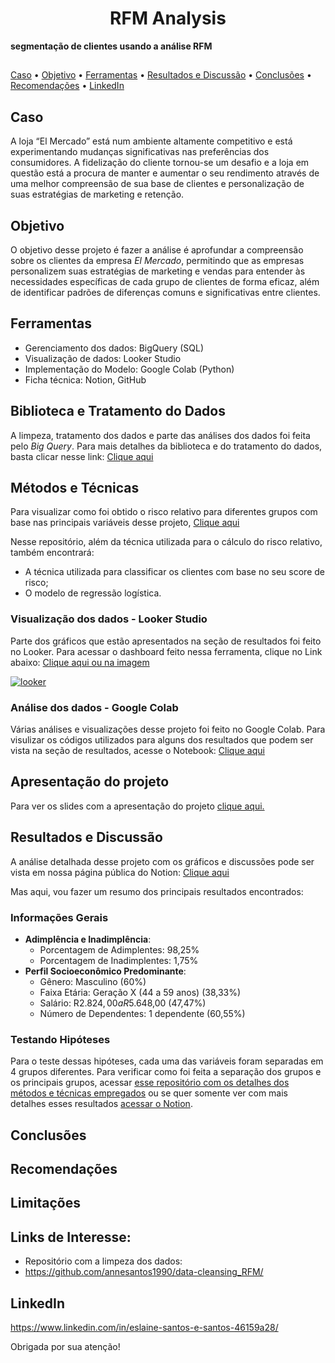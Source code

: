<h1 align="center"> </a> RFM Analysis   </h1>

**segmentação de clientes usando a análise RFM**


##

<p align="center">
 
[Caso](#caso)  •  [Objetivo](#objetivo)  •  [Ferramentas](#ferramentas)   •  [Resultados e Discussão](#resultados-e-discussão)  •  [Conclusões](#conclusões)  •  [Recomendações](#recomendações)  •  [LinkedIn](#linkedin)

</p>


## Caso
A loja “El Mercado” está num ambiente altamente competitivo e está experimentando mudanças significativas nas preferências dos consumidores. A fidelização do cliente tornou-se um desafio e a loja em questão está a procura de manter e aumentar o seu rendimento através de uma melhor compreensão de sua base de clientes e personalização de suas estratégias de marketing e retenção.

 <h2>Objetivo</h2> 

O objetivo desse projeto é fazer a análise é aprofundar a compreensão sobre os clientes da empresa *El Mercado*, permitindo que as empresas personalizem suas estratégias de marketing e vendas para entender às necessidades específicas de cada grupo de clientes de forma eficaz, além de identificar padrões de diferenças comuns e significativas entre clientes.


## Ferramentas
- Gerenciamento dos dados: BigQuery (SQL)
- Visualização de dados: Looker Studio
- Implementação do Modelo: Google Colab (Python)
- Ficha técnica: Notion, GitHub


## Biblioteca e Tratamento do Dados

A limpeza, tratamento dos dados e parte das análises dos dados foi feita pelo *Big Query*.
Para mais detalhes da biblioteca e do tratamento do dados, basta clicar nesse link: [Clique aqui](https://github.com/annesantos1990/data-cleansing_RFM/)

## Métodos e Técnicas
Para visualizar como foi obtido o risco relativo para diferentes grupos com base nas principais variáveis desse projeto, [Clique aqui](https://github.com/annesantos1990/methods_techniques_risk_relative)

Nesse repositório, além da técnica utilizada para o cálculo do risco relativo, também encontrará:
- A técnica utilizada para classificar os clientes com base no seu score de risco;
- O modelo de regressão logística.

### Visualização dos dados - Looker Studio
Parte dos gráficos que estão apresentados na seção de resultados foi feito no Looker. Para acessar o dashboard feito nessa ferramenta, clique no Link abaixo:
[Clique aqui ou na imagem](https://lookerstudio.google.com/reporting/f2abbd47-882a-4030-9f30-e8dc170a37fd)

[![looker](https://github.com/annesantos1990/relative_risk_project/assets/166059836/6d4b737d-6ddd-458b-a327-7a4663253273)](https://lookerstudio.google.com/reporting/f2abbd47-882a-4030-9f30-e8dc170a37fd)


### Análise dos dados - Google Colab
Várias análises e visualizações desse projeto foi feito no Google Colab. Para visulizar os códigos utilizados para alguns dos resultados que podem ser vista na seção de resultados, acesse o Notebook: [Clique aqui](https://github.com/annesantos1990/relative_risk_project/blob/main/Projeto_Risco_Relativo_Eslaine.ipynb)

## Apresentação do projeto
Para ver os slides com a apresentação do projeto [clique aqui.](https://github.com/annesantos1990/relative_risk_project/blob/main/Risco%20Relativo_2.pdf)
 
## Resultados e Discussão
A análise detalhada desse projeto com os gráficos e discussões pode ser vista em nossa página pública do Notion: [Clique aqui](https://giddy-shamrock-550.notion.site/Resultados-e-Conclus-es-2099a46cca4e4d98adf88ccde83260a1?pvs=4)


Mas aqui, vou fazer um resumo dos principais resultados encontrados:
### Informações Gerais

- **Adimplência e Inadimplência**:
    - Porcentagem de Adimplentes: 98,25%
    - Porcentagem de Inadimplentes: 1,75%
- **Perfil Socioeconômico Predominante**:
    - Gênero: Masculino (60%)
    - Faixa Etária: Geração X (44 a 59 anos) (38,33%)
    - Salário: R$2.824,00 a R$5.648,00 (47,47%)
    - Número de Dependentes: 1 dependente (60,55%)
### Testando Hipóteses
   Para o teste dessas hipóteses, cada uma das variáveis foram separadas em 4 grupos diferentes. Para verificar como foi feita a separação dos grupos e os principais grupos, acessar [esse repositório com os detalhes dos métodos e técnicas empregados](https://github.com/annesantos1990/methods_techniques_risk_relative/) ou se quer somente ver com mais detalhes esses resultados [acessar o Notion](https://giddy-shamrock-550.notion.site/Resultados-e-Conclus-es-2099a46cca4e4d98adf88ccde83260a1?pvs=4).


## Conclusões

## Recomendações

## Limitações

## Links de Interesse:

- Repositório com a limpeza dos dados:
 - https://github.com/annesantos1990/data-cleansing_RFM/


## LinkedIn

https://www.linkedin.com/in/eslaine-santos-e-santos-46159a28/

Obrigada por sua atenção!
